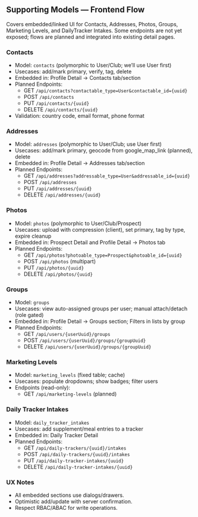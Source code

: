 ## Supporting Models — Frontend Flow

Covers embedded/linked UI for Contacts, Addresses, Photos, Groups, Marketing Levels, and DailyTracker Intakes. Some endpoints are not yet exposed; flows are planned and integrated into existing detail pages.

### Contacts
- Model: `contacts` (polymorphic to User/Club; we’ll use User first)
- Usecases: add/mark primary, verify, tag, delete
- Embedded in: Profile Detail → Contacts tab/section
- Planned Endpoints:
  - GET `/api/contacts?contactable_type=User&contactable_id={uuid}`
  - POST `/api/contacts`
  - PUT `/api/contacts/{uuid}`
  - DELETE `/api/contacts/{uuid}`
- Validation: country code, email format, phone format

### Addresses
- Model: `addresses` (polymorphic to User/Club; use User first)
- Usecases: add/mark primary, geocode from google_map_link (planned), delete
- Embedded in: Profile Detail → Addresses tab/section
- Planned Endpoints:
  - GET `/api/addresses?addressable_type=User&addressable_id={uuid}`
  - POST `/api/addresses`
  - PUT `/api/addresses/{uuid}`
  - DELETE `/api/addresses/{uuid}`

### Photos
- Model: `photos` (polymorphic to User/Club/Prospect)
- Usecases: upload with compression (client), set primary, tag by type, expire cleanup
- Embedded in: Prospect Detail and Profile Detail → Photos tab
- Planned Endpoints:
  - GET `/api/photos?photoable_type=Prospect&photoable_id={uuid}`
  - POST `/api/photos` (multipart)
  - PUT `/api/photos/{uuid}`
  - DELETE `/api/photos/{uuid}`

### Groups
- Model: `groups`
- Usecases: view auto-assigned groups per user; manual attach/detach (role gated)
- Embedded in: Profile Detail → Groups section; Filters in lists by group
- Planned Endpoints:
  - GET `/api/users/{userUuid}/groups`
  - POST `/api/users/{userUuid}/groups/{groupUuid}`
  - DELETE `/api/users/{userUuid}/groups/{groupUuid}`

### Marketing Levels
- Model: `marketing_levels` (fixed table; cache)
- Usecases: populate dropdowns; show badges; filter users
- Endpoints (read-only):
  - GET `/api/marketing-levels` (planned)

### Daily Tracker Intakes
- Model: `daily_tracker_intakes`
- Usecases: add supplement/meal entries to a tracker
- Embedded in: Daily Tracker Detail
- Planned Endpoints:
  - GET `/api/daily-trackers/{uuid}/intakes`
  - POST `/api/daily-trackers/{uuid}/intakes`
  - PUT `/api/daily-tracker-intakes/{uuid}`
  - DELETE `/api/daily-tracker-intakes/{uuid}`

### UX Notes
- All embedded sections use dialogs/drawers.
- Optimistic add/update with server confirmation.
- Respect RBAC/ABAC for write operations.
